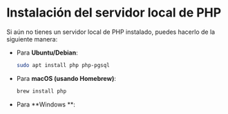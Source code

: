 # Instalación del servidor local de PHP

Si aún no tienes un servidor local de PHP instalado, puedes hacerlo de la siguiente manera:

- Para **Ubuntu/Debian**:
  ```bash
  sudo apt install php php-pgsql
  ```
- Para **macOS (usando Homebrew)**:
  ```bash
  brew install php  
  ```             
- Para **Windows **: 

